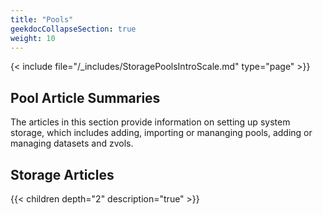 ```yaml
---
title: "Pools"
geekdocCollapseSection: true
weight: 10
---
```


{< include file="/_includes/StoragePoolsIntroScale.md" type="page" >}}

## Pool Article Summaries

The articles in this section provide information on setting up system storage, which includes adding, importing or mananging pools, adding or managing datasets and zvols. 

## Storage Articles

{{< children depth="2" description="true" >}}
